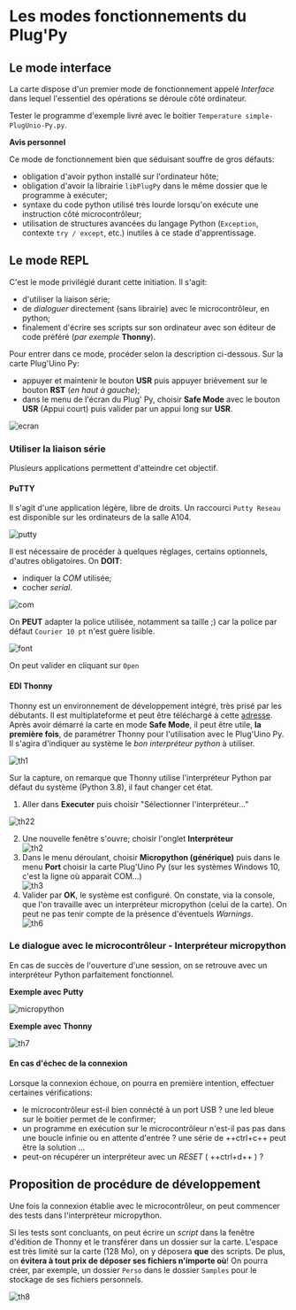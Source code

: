 Les modes fonctionnements du Plug'Py
================================

## Le mode interface

La carte dispose d'un premier mode de fonctionnement appelé *Interface* dans lequel l'essentiel des opérations se déroule côté ordinateur.  

Tester le programme d'exemple livré avec le boitier `Temperature simple-PlugUnio-Py.py`.  

**Avis personnel**  

Ce mode de fonctionnement bien que séduisant souffre de gros défauts:  

* obligation d'avoir python installé sur l'ordinateur hôte;
* obligation d'avoir la librairie `libPlugPy` dans le même dossier que le programme à exécuter;
* syntaxe du code python utilisé très lourde lorsqu'on exécute une instruction côté microcontrôleur;
* utilisation de structures avancées du langage Python (`Exception`, contexte `try / except`, etc.) inutiles à ce stade d'apprentissage. 

## Le mode REPL

C'est le mode privilégié durant cette initiation. Il s'agit:  

* d'utiliser la liaison série;
* de *dialoguer* directement (sans librairie) avec le microcontrôleur, en python;
* finalement d'écrire ses scripts sur son ordinateur avec son éditeur de code préféré (*par exemple* **Thonny**).

Pour entrer dans ce mode, procéder selon la description ci-dessous. Sur la carte Plug'Uino Py:  

* appuyer et maintenir le bouton **USR** puis appuyer brièvement sur le bouton **RST** (*en haut à gauche*);
* dans le menu de l'écran du Plug' Py, choisir **Safe Mode** avec le bouton **USR** (Appui court) puis valider par un appui long sur **USR**.  

![ecran](img/ecran_carte.png)

### Utiliser la liaison série

Plusieurs applications permettent d'atteindre cet objectif.  

#### PuTTY

Il s'agit d'une application légère, libre de droits. Un raccourci `Putty Reseau` est disponible sur les ordinateurs de la salle A104.  

![putty](img/putty.png)

Il est nécessaire de procéder à quelques réglages, certains optionnels, d'autres obligatoires. On **DOIT**:  

* indiquer la *COM* utilisée;
* cocher *serial*.

![com](img/puttycom5.png)

On **PEUT** adapter la police utilisée, notamment sa taille ;) car la police par défaut `Courier 10 pt` n'est guère lisible.   

![font](img/puttychfont.png)

On peut valider en cliquant sur `Open`

#### EDI Thonny

Thonny est un environnement de développement intégré, très prisé par les débutants. Il est multiplateforme et peut être téléchargé à cette [adresse](https://thonny.org/).  
Après avoir démarré la carte en mode **Safe Mode**, il peut être utile, **la première fois**, de paramétrer Thonny pour l'utilisation avec le Plug'Uino Py. Il s'agira d'indiquer au système le *bon interpréteur python* à utiliser.  

![th1](img/thonny_01.png)

Sur la capture, on remarque que Thonny utilise l'interpréteur Python par défaut du système (Python 3.8), il faut changer cet état.  
1. Aller dans **Executer** puis choisir "Sélectionner l'interpréteur..."  

![th22](img/thonny_22.png)  

2. Une nouvelle fenêtre s'ouvre; choisir l'onglet **Interpréteur**  
![th2](img/thonny_2.png)  
3. Dans le menu déroulant, choisir **Micropython (générique)** puis dans le menu **Port** choisir la carte Plug'Uino Py (sur les systèmes Windows 10, c'est la ligne où apparait COM...)  
![th3](img/thonny_3.png)  
4. Valider par **OK**, le système est configuré. On constate, via la console, que l'on travaille avec un interpréteur micropython (celui de la carte). On peut ne pas tenir compte de la présence d'éventuels *Warnings*.  
![th6](img/thonny_6.png)

### Le dialogue avec le microcontrôleur - Interpréteur micropython

En cas de succès de l'ouverture d'une session, on se retrouve avec un interpréteur Python parfaitement fonctionnel.  

**Exemple avec Putty**  

![micropython](img/micropython.png)  

**Exemple avec Thonny**

![th7](img/thonny_7.png)

#### En cas d'échec de la connexion

Lorsque la connexion échoue, on pourra en première intention, effectuer certaines vérifications:
    
* le microcontrôleur est-il bien connécté à un port USB ? une led bleue sur le boitier permet de le confirmer;
* un programme en exécution sur le microcontrôleur n'est-il pas pas dans une boucle infinie ou en attente d'entrée ? une série de ++ctrl+c++ peut être la solution ...
* peut-on récupérer un interpréteur avec un *RESET* ( ++ctrl+d++ ) ?


## Proposition de procédure de développement

Une fois la connexion établie avec le microcontrôleur, on peut commencer des tests dans l'interpréteur micropython.   

Si les tests sont concluants, on peut écrire un *script* dans la fenêtre d'édition de Thonny et le transférer dans un dossier sur la carte. L'espace est très limité sur la carte (128 Mo), on y déposera **que** des scripts. De plus, on **évitera à tout prix de déposer ses fichiers n'importe où**! On pourra créer, par exemple, un dossier `Perso` dans le dossier `Samples` pour le stockage de ses fichiers personnels.  

![th8](img/thonny_8.png)


```python

```
